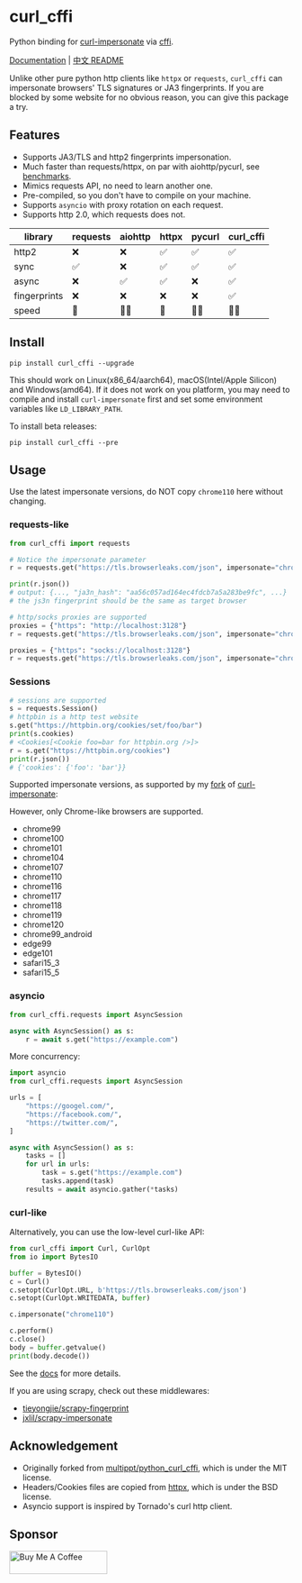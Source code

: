 # curl_cffi

Python binding for [curl-impersonate](https://github.com/lwthiker/curl-impersonate)
via [cffi](https://cffi.readthedocs.io/en/latest/).

[Documentation](https://curl-cffi.readthedocs.io) | [中文 README](https://github.com/yifeikong/curl_cffi/blob/master/README-zh.md)

Unlike other pure python http clients like `httpx` or `requests`, `curl_cffi` can
impersonate browsers' TLS signatures or JA3 fingerprints. If you are blocked by some
website for no obvious reason, you can give this package a try.

## Features

- Supports JA3/TLS and http2 fingerprints impersonation.
- Much faster than requests/httpx, on par with aiohttp/pycurl, see [benchmarks](https://github.com/yifeikong/curl_cffi/tree/master/benchmark).
- Mimics requests API, no need to learn another one.
- Pre-compiled, so you don't have to compile on your machine.
- Supports `asyncio` with proxy rotation on each request.
- Supports http 2.0, which requests does not.

|library|requests|aiohttp|httpx|pycurl|curl_cffi|
|---|---|---|---|---|---|
|http2|❌|❌|✅|✅|✅|
|sync|✅|❌|✅|✅|✅|
|async|❌|✅|✅|❌|✅|
|fingerprints|❌|❌|❌|❌|✅|
|speed|🐇|🐇🐇|🐇|🐇🐇|🐇🐇|

## Install

    pip install curl_cffi --upgrade

This should work on Linux(x86_64/aarch64), macOS(Intel/Apple Silicon) and Windows(amd64).
If it does not work on you platform, you may need to compile and install `curl-impersonate`
first and set some environment variables like `LD_LIBRARY_PATH`.

To install beta releases:

    pip install curl_cffi --pre

## Usage

Use the latest impersonate versions, do NOT copy `chrome110` here without changing.

### requests-like

```python
from curl_cffi import requests

# Notice the impersonate parameter
r = requests.get("https://tls.browserleaks.com/json", impersonate="chrome110")

print(r.json())
# output: {..., "ja3n_hash": "aa56c057ad164ec4fdcb7a5a283be9fc", ...}
# the js3n fingerprint should be the same as target browser

# http/socks proxies are supported
proxies = {"https": "http://localhost:3128"}
r = requests.get("https://tls.browserleaks.com/json", impersonate="chrome110", proxies=proxies)

proxies = {"https": "socks://localhost:3128"}
r = requests.get("https://tls.browserleaks.com/json", impersonate="chrome110", proxies=proxies)
```

### Sessions

```python
# sessions are supported
s = requests.Session()
# httpbin is a http test website
s.get("https://httpbin.org/cookies/set/foo/bar")
print(s.cookies)
# <Cookies[<Cookie foo=bar for httpbin.org />]>
r = s.get("https://httpbin.org/cookies")
print(r.json())
# {'cookies': {'foo': 'bar'}}
```

Supported impersonate versions, as supported by my [fork](https://github.com/yifeikong/curl-impersonate) of [curl-impersonate](https://github.com/lwthiker/curl-impersonate):

However, only Chrome-like browsers are supported.

- chrome99
- chrome100
- chrome101
- chrome104
- chrome107
- chrome110
- chrome116
- chrome117
- chrome118
- chrome119
- chrome120
- chrome99_android
- edge99
- edge101
- safari15_3
- safari15_5

### asyncio

```python
from curl_cffi.requests import AsyncSession

async with AsyncSession() as s:
    r = await s.get("https://example.com")
```

More concurrency:

```python
import asyncio
from curl_cffi.requests import AsyncSession

urls = [
    "https://googel.com/",
    "https://facebook.com/",
    "https://twitter.com/",
]

async with AsyncSession() as s:
    tasks = []
    for url in urls:
        task = s.get("https://example.com")
        tasks.append(task)
    results = await asyncio.gather(*tasks)
```

### curl-like

Alternatively, you can use the low-level curl-like API:

```python
from curl_cffi import Curl, CurlOpt
from io import BytesIO

buffer = BytesIO()
c = Curl()
c.setopt(CurlOpt.URL, b'https://tls.browserleaks.com/json')
c.setopt(CurlOpt.WRITEDATA, buffer)

c.impersonate("chrome110")

c.perform()
c.close()
body = buffer.getvalue()
print(body.decode())
```

See the [docs](https://curl-cffi.readthedocs.io) for more details. 

If you are using scrapy, check out these middlewares:

- [tieyongjie/scrapy-fingerprint](https://github.com/tieyongjie/scrapy-fingerprint)
- [jxlil/scrapy-impersonate](https://github.com/jxlil/scrapy-impersonate)

## Acknowledgement

- Originally forked from [multippt/python_curl_cffi](https://github.com/multippt/python_curl_cffi), which is under the MIT license.
- Headers/Cookies files are copied from [httpx](https://github.com/encode/httpx/blob/master/httpx/_models.py), which is under the BSD license.
- Asyncio support is inspired by Tornado's curl http client.

## Sponsor

<a href="https://buymeacoffee.com/yifei" target="_blank"><img src="https://cdn.buymeacoffee.com/buttons/default-orange.png" alt="Buy Me A Coffee" height="41" width="174"></a>
